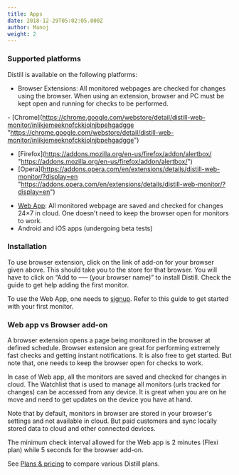 ```yaml
---
title: Apps
date: 2018-12-29T05:02:05.000Z
author: Manoj
weight: 2
---
```

### Supported platforms

Distill is available on the following platforms:

* Browser Extensions: All monitored webpages are checked for changes using the browser. When using an extension, browser and PC must be kept open and running for checks to be performed.

\- \[Chrome](https://chrome.google.com/webstore/detail/distill-web-monitor/inlikjemeeknofckkjolnjbpehgadgge "https://chrome.google.com/webstore/detail/distill-web-monitor/inlikjemeeknofckkjolnjbpehgadgge")    
- \[Firefox](https://addons.mozilla.org/en-us/firefox/addon/alertbox/ "https://addons.mozilla.org/en-us/firefox/addon/alertbox/")    
- \[Opera](https://addons.opera.com/en/extensions/details/distill-web-monitor/?display=en "https://addons.opera.com/en/extensions/details/distill-web-monitor/?display=en")
    

* [Web App](https://distill.io/ "https\://distill.io/"): All monitored webpage are saved and checked for changes 24×7 in cloud. One doesn't need to keep the browser open for monitors to work.
* Android and iOS apps (undergoing beta tests)

### Installation

To use browser extension, click on the link of add-on for your browser given above. This should take you to the store for that browser. You will have to click on “Add to —– (your browser name)” to install Distill. Check the guide to get help adding the first monitor.

To use the Web App, one needs to  [signup](https://distill.io/register "https\://distill.io/register"). Refer to this guide to get started with your first monitor.

### Web app vs Browser add-on

A browser extension opens a page being monitored in the browser at defined schedule. Browser extension are great for performing extremely fast checks and getting instant notifications. It is also free to get started. But note that, one needs to keep the browser open for checks to work.

In case of Web app, all the monitors are saved and checked for changes in cloud. The Watchlist that is used to manage all monitors (urls tracked for changes) can be accessed from any device. It is great when you are on he move and need to get updates on the device you have at hand.

Note that by default, monitors in browser are stored in your browser's settings and not available in cloud. But paid customers and sync locally stored data to cloud and other connected devices.

The minimum check interval allowed for the Web app is 2 minutes (Flexi plan) while 5 seconds for the browser add-on.

See  [Plans & pricing](https://distill.io/pricing "https\://distill.io/pricing")  to compare various Distill plans.
